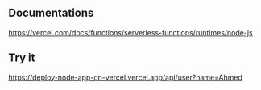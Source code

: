 ## Documentations

https://vercel.com/docs/functions/serverless-functions/runtimes/node-js

## Try it

https://deploy-node-app-on-vercel.vercel.app/api/user?name=Ahmed
